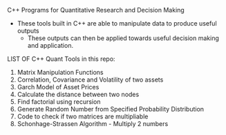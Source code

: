 
C++ Programs for Quantitative Research and Decision Making

   - These tools built in C++ are able to 
        manipulate data to produce useful outputs
        - These outputs can then be applied 
              towards useful decision making and application. 

LIST OF C++ Quant Tools in this repo:

1. Matrix Manipulation Functions
2. Correlation, Covariance and Volatility of two assets
3. Garch Model of Asset Prices
4. Calculate the distance between two nodes
5. Find factorial using recursion
6. Generate Random Number from Specified Probability Distribution
7. Code to check if two matrices are multipliable
8. Schonhage-Strassen Algorithm - Multiply 2 numbers
